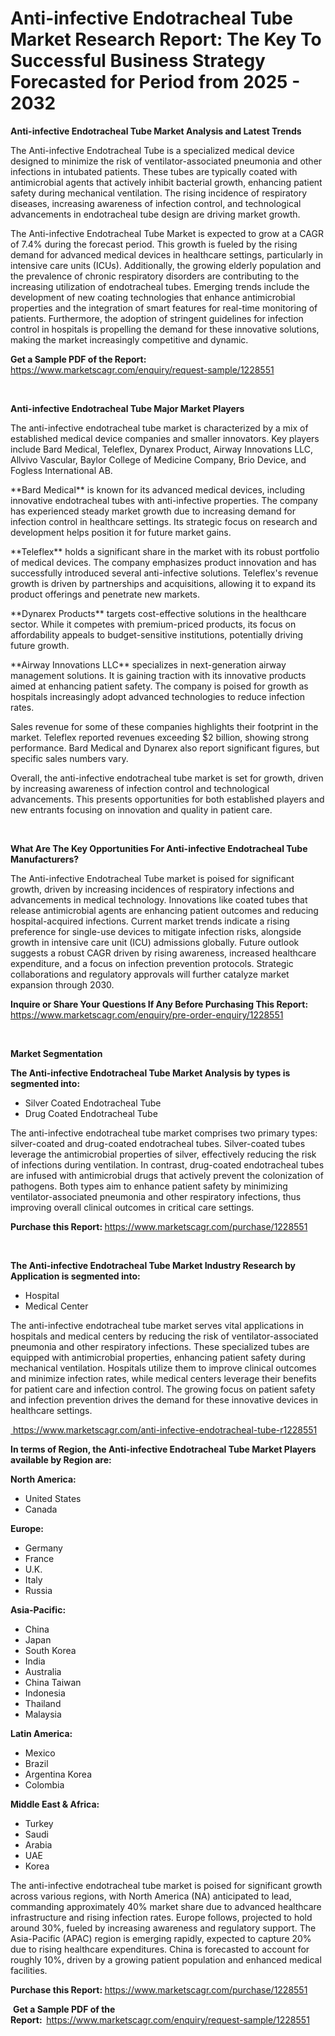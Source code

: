 <p><h1>Anti-infective Endotracheal Tube Market Research Report: The Key To Successful Business Strategy Forecasted for Period from 2025 - 2032</h1></p><p><strong>Anti-infective Endotracheal Tube Market Analysis and Latest Trends</strong></p>
<p><p>The Anti-infective Endotracheal Tube is a specialized medical device designed to minimize the risk of ventilator-associated pneumonia and other infections in intubated patients. These tubes are typically coated with antimicrobial agents that actively inhibit bacterial growth, enhancing patient safety during mechanical ventilation. The rising incidence of respiratory diseases, increasing awareness of infection control, and technological advancements in endotracheal tube design are driving market growth.</p><p>The Anti-infective Endotracheal Tube Market is expected to grow at a CAGR of 7.4% during the forecast period. This growth is fueled by the rising demand for advanced medical devices in healthcare settings, particularly in intensive care units (ICUs). Additionally, the growing elderly population and the prevalence of chronic respiratory disorders are contributing to the increasing utilization of endotracheal tubes. Emerging trends include the development of new coating technologies that enhance antimicrobial properties and the integration of smart features for real-time monitoring of patients. Furthermore, the adoption of stringent guidelines for infection control in hospitals is propelling the demand for these innovative solutions, making the market increasingly competitive and dynamic.</p></p>
<p><strong>Get a Sample PDF of the Report:&nbsp;</strong> <a href="https://www.marketscagr.com/enquiry/request-sample/1228551?utm_campaign=3249&utm_medium=2&utm_source=Github&utm_content=ia&utm_term=14042025&utm_id=anti-infective-endotracheal-tube">https://www.marketscagr.com/enquiry/request-sample/1228551</a></p>
<p>&nbsp;</p>
<p><strong>Anti-infective Endotracheal Tube Major Market Players</strong></p>
<p><p>The anti-infective endotracheal tube market is characterized by a mix of established medical device companies and smaller innovators. Key players include Bard Medical, Teleflex, Dynarex Product, Airway Innovations LLC, Allvivo Vascular, Baylor College of Medicine Company, Brio Device, and Fogless International AB.</p><p>**Bard Medical** is known for its advanced medical devices, including innovative endotracheal tubes with anti-infective properties. The company has experienced steady market growth due to increasing demand for infection control in healthcare settings. Its strategic focus on research and development helps position it for future market gains.</p><p>**Teleflex** holds a significant share in the market with its robust portfolio of medical devices. The company emphasizes product innovation and has successfully introduced several anti-infective solutions. Teleflex's revenue growth is driven by partnerships and acquisitions, allowing it to expand its product offerings and penetrate new markets.</p><p>**Dynarex Products** targets cost-effective solutions in the healthcare sector. While it competes with premium-priced products, its focus on affordability appeals to budget-sensitive institutions, potentially driving future growth.</p><p>**Airway Innovations LLC** specializes in next-generation airway management solutions. It is gaining traction with its innovative products aimed at enhancing patient safety. The company is poised for growth as hospitals increasingly adopt advanced technologies to reduce infection rates.</p><p>Sales revenue for some of these companies highlights their footprint in the market. Teleflex reported revenues exceeding $2 billion, showing strong performance. Bard Medical and Dynarex also report significant figures, but specific sales numbers vary. </p><p>Overall, the anti-infective endotracheal tube market is set for growth, driven by increasing awareness of infection control and technological advancements. This presents opportunities for both established players and new entrants focusing on innovation and quality in patient care.</p></p>
<p>&nbsp;</p>
<p><strong>What Are The Key Opportunities For Anti-infective Endotracheal Tube Manufacturers?</strong></p>
<p><p>The Anti-infective Endotracheal Tube market is poised for significant growth, driven by increasing incidences of respiratory infections and advancements in medical technology. Innovations like coated tubes that release antimicrobial agents are enhancing patient outcomes and reducing hospital-acquired infections. Current market trends indicate a rising preference for single-use devices to mitigate infection risks, alongside growth in intensive care unit (ICU) admissions globally. Future outlook suggests a robust CAGR driven by rising awareness, increased healthcare expenditure, and a focus on infection prevention protocols. Strategic collaborations and regulatory approvals will further catalyze market expansion through 2030.</p></p>
<p><strong>Inquire or Share Your Questions If Any Before Purchasing This Report:</strong> <a href="https://www.marketscagr.com/enquiry/pre-order-enquiry/1228551?utm_campaign=3249&utm_medium=2&utm_source=Github&utm_content=ia&utm_term=14042025&utm_id=anti-infective-endotracheal-tube">https://www.marketscagr.com/enquiry/pre-order-enquiry/1228551</a></p>
<p>&nbsp;</p>
<p><strong>Market Segmentation</strong></p>
<p><strong>The Anti-infective Endotracheal Tube Market Analysis by types is segmented into:</strong></p>
<p><ul><li>Silver Coated Endotracheal Tube</li><li>Drug Coated Endotracheal Tube</li></ul></p>
<p><p>The anti-infective endotracheal tube market comprises two primary types: silver-coated and drug-coated endotracheal tubes. Silver-coated tubes leverage the antimicrobial properties of silver, effectively reducing the risk of infections during ventilation. In contrast, drug-coated endotracheal tubes are infused with antimicrobial drugs that actively prevent the colonization of pathogens. Both types aim to enhance patient safety by minimizing ventilator-associated pneumonia and other respiratory infections, thus improving overall clinical outcomes in critical care settings.</p></p>
<p><strong>Purchase this Report:&nbsp;</strong><a href="https://www.marketscagr.com/purchase/1228551?utm_campaign=3249&utm_medium=2&utm_source=Github&utm_content=ia&utm_term=14042025&utm_id=anti-infective-endotracheal-tube">https://www.marketscagr.com/purchase/1228551</a></p>
<p>&nbsp;</p>
<p><strong>The Anti-infective Endotracheal Tube Market Industry Research by Application is segmented into:</strong></p>
<p><ul><li>Hospital</li><li>Medical Center</li></ul></p>
<p><p>The anti-infective endotracheal tube market serves vital applications in hospitals and medical centers by reducing the risk of ventilator-associated pneumonia and other respiratory infections. These specialized tubes are equipped with antimicrobial properties, enhancing patient safety during mechanical ventilation. Hospitals utilize them to improve clinical outcomes and minimize infection rates, while medical centers leverage their benefits for patient care and infection control. The growing focus on patient safety and infection prevention drives the demand for these innovative devices in healthcare settings.</p></p>
<p><a href="https://www.marketscagr.com/anti-infective-endotracheal-tube-r1228551?utm_campaign=3249&utm_medium=2&utm_source=Github&utm_content=ia&utm_term=14042025&utm_id=anti-infective-endotracheal-tube">&nbsp;https://www.marketscagr.com/anti-infective-endotracheal-tube-r1228551</a></p>
<p><strong>In terms of Region, the Anti-infective Endotracheal Tube Market Players available by Region are:</strong></p>
<p>
    <p> <strong> North America: </strong>
        <ul>
            <li>United States</li>
            <li>Canada</li>
        </ul>
        </p> 
    <p> <strong> Europe: </strong>
        <ul>
            <li>Germany</li>
            <li>France</li>
            <li>U.K.</li>
            <li>Italy</li>
            <li>Russia</li>
        </ul>
        </p> 
    <p> <strong> Asia-Pacific: </strong>
        <ul>
            <li>China</li>
            <li>Japan</li>
            <li>South Korea</li>
            <li>India</li>
            <li>Australia</li>
            <li>China Taiwan</li>
            <li>Indonesia</li>
            <li>Thailand</li>
            <li>Malaysia</li>
        </ul>
        </p> 
    <p> <strong> Latin America: </strong>
        <ul>
            <li>Mexico</li>
            <li>Brazil</li>
            <li>Argentina Korea</li>
            <li>Colombia</li>
        </ul>
        </p> 
    <p> <strong> Middle East & Africa: </strong>
        <ul>
            <li>Turkey</li>
            <li>Saudi</li>
            <li>Arabia</li>
            <li>UAE</li>
            <li>Korea</li>
        </ul>
    </p>
    </p>
<p><p>The anti-infective endotracheal tube market is poised for significant growth across various regions, with North America (NA) anticipated to lead, commanding approximately 40% market share due to advanced healthcare infrastructure and rising infection rates. Europe follows, projected to hold around 30%, fueled by increasing awareness and regulatory support. The Asia-Pacific (APAC) region is emerging rapidly, expected to capture 20% due to rising healthcare expenditures. China is forecasted to account for roughly 10%, driven by a growing patient population and enhanced medical facilities.</p></p>
<p><strong>Purchase this Report: </strong><a href="https://www.marketscagr.com/purchase/1228551?utm_campaign=3249&utm_medium=2&utm_source=Github&utm_content=ia&utm_term=14042025&utm_id=anti-infective-endotracheal-tube">https://www.marketscagr.com/purchase/1228551</a></p>
<p>&nbsp;<strong>Get a Sample PDF of the Report:&nbsp;&nbsp;</strong><a href="https://www.marketscagr.com/enquiry/request-sample/1228551?utm_campaign=3249&utm_medium=2&utm_source=Github&utm_content=ia&utm_term=14042025&utm_id=anti-infective-endotracheal-tube">https://www.marketscagr.com/enquiry/request-sample/1228551</a></p>
<p><strong></strong></p>
<p><p></p><p></p><p></p></p>